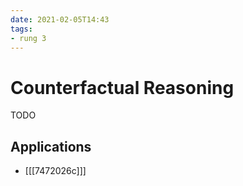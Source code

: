 ```yaml
---
date: 2021-02-05T14:43
tags:
- rung 3
---
```


# Counterfactual Reasoning

TODO

## Applications

- [[[7472026c]]] 
